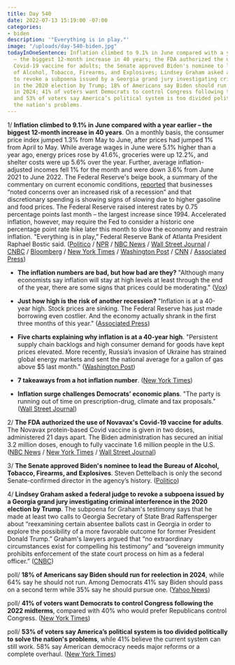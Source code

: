 ```yaml
---
title: Day 540
date: 2022-07-13 15:19:00 -07:00
categories:
- biden
description: '"Everything is in play."'
image: "/uploads/day-540-biden.jpg"
todayInOneSentence: Inflation climbed to 9.1% in June compared with a year earlier
  – the biggest 12-month increase in 40 years; the FDA authorized the use of Novavax's
  Covid-19 vaccine for adults; the Senate approved Biden's nominee to lead the Bureau
  of Alcohol, Tobacco, Firearms, and Explosives; Lindsey Graham asked a federal judge
  to revoke a subpoena issued by a Georgia grand jury investigating criminal interference
  in the 2020 election by Trump; 18% of Americans say Biden should run for reelection
  in 2024; 41% of voters want Democrats to control Congress following the 2022 midterms;
  and 53% of voters say America’s political system is too divided politically to solve
  the nation's problems.
---
```


1/ **Inflation climbed to 9.1% in June compared with a year earlier – the biggest 12-month increase in 40 years**. On a monthly basis, the consumer price index jumped 1.3% from May to June, after prices had jumped 1% from April to May. While average wages in June were 5.1% higher than a year ago, energy prices rose by 41.6%, groceries were up 12.2%, and shelter costs were up 5.6% over the year. Further, average inflation-adjusted incomes fell 1% for the month and were down 3.6% from June 2021 to June 2022. The Federal Reserve's beige book, a summary of the commentary on current economic conditions, [reported](https://www.wsj.com/articles/u-s-economy-slows-in-several-parts-of-the-country-feds-beige-book-says-11657737366?mod=politics_lead_pos7) that businesses “noted concerns over an increased risk of a recession” and that discretionary spending is showing signs of slowing due to higher gasoline and food prices. The Federal Reserve raised interest rates by 0.75 percentage points last month – the largest increase since 1994. Accelerated inflation, however, may require the Fed to consider a historic one percentage point rate hike later this month to slow the economy and restrain inflation. "Everything is in play,” Federal Reserve Bank of Atlanta President Raphael Bostic said. ([Politico](https://www.politico.com/news/2022/07/13/us-inflation-new-40-year-high-june-00045541) / [NPR](https://www.npr.org/2022/07/13/1111070073/no-retreat-in-the-summer-heat-prices-likely-topped-40-year-high-last-month) / [NBC News](https://www.nbcnews.com/business/economy/us-inflation-june-2022-consumer-price-index-rcna37897) / [Wall Street Journal](https://www.wsj.com/articles/us-inflation-june-2022-consumer-price-index-11657664129?mod=djemalertNEWS) / [CNBC](https://www.cnbc.com/2022/07/13/inflation-rose-9point1percent-in-june-even-more-than-expected-as-price-pressures-intensify.html) / [Bloomberg](https://www.bloomberg.com/news/articles/2022-07-13/fed-could-weigh-historic-100-basis-point-hike-after-cpi-scorcher?srnd=premium&sref=MIBMEEoj) / [New York Times](https://www.nytimes.com/live/2022/07/13/business/cpi-report-inflation) / [Washington Post](https://www.washingtonpost.com/business/2022/07/13/inflation-june-cpi/) / [CNN](https://www.cnn.com/2022/07/13/economy/cpi-inflation-june/index.html) / [Associated Press](https://apnews.com/article/inflation-economy-prices-consumer-74e1a5c9bced40460e4079f62e980095))

* **The inflation numbers are bad, but how bad are they?** "Although many economists say inflation will stay at high levels at least through the end of the year, there are some signs that prices could be moderating." ([Vox](https://www.vox.com/2022/7/13/23206038/inflation-cpi-economy-prices))

* **Just how high is the risk of another recession?** "Inflation is at a 40-year high. Stock prices are sinking. The Federal Reserve has just made borrowing even costlier. And the economy actually shrank in the first three months of this year." ([Associated Press](https://apnews.com/article/politics-united-states-business-layoffs-prices-f899b5d7e989fbe748c4ff49e2ed6096))

* **Five charts explaining why inflation is at a 40-year high**. "Persistent supply chain backlogs and high consumer demand for goods have kept prices elevated. More recently, Russia’s invasion of Ukraine has strained global energy markets and sent the national average for a gallon of gas above $5 last month." ([Washington Post](https://www.washingtonpost.com/business/2022/inflation-charts/))

* **7 takeaways from a hot inflation number**. ([New York Times](https://www.nytimes.com/2022/07/12/business/inflation-takeaways-cpi-report.html))

* **Inflation surge challenges Democrats’ economic plans**. "The party is running out of time on prescription-drug, climate and tax proposals." ([Wall Street Journal](https://www.wsj.com/articles/inflation-surge-challenges-democrats-economic-plans-11657743396?mod=politics_lead_pos4))

2/ **The FDA authorized the use of Novavax's Covid-19 vaccine for adults**. The Novavax protein-based Covid vaccine is given in two doses, administered 21 days apart. The Biden administration has secured an initial 3.2 million doses, enough to fully vaccinate 1.6 million people in the U.S. ([NBC News](https://www.nbcnews.com/health/health-news/fda-authorizes-novavaxs-covid-vaccine-rcna37591) / [New York Times](https://www.nytimes.com/2022/07/13/health/novavax-covid-vaccine-fda.html?smid=url-share) / [Wall Street Journal](https://www.wsj.com/articles/fda-authorizes-novavaxs-covid-19-vaccine-11657743595?mod=hp_lista_pos2))

3/ **The Senate approved Biden's nominee to lead the Bureau of Alcohol, Tobacco, Firearms, and Explosives**. Steven Dettelbach is only the second Senate-confirmed director in the agency’s history. ([Politico](https://www.politico.com/news/2022/07/12/senate-confirms-steven-dettelbach-atf-00045404))

4/ **Lindsey Graham asked a federal judge to revoke a subpoena issued by a Georgia grand jury investigating criminal interference in the 2020 election by Trump**. The subpoena for Graham's testimony says that he made at least two calls to Georgia Secretary of State Brad Raffensperger about “reexamining certain absentee ballots cast in Georgia in order to explore the possibility of a more favorable outcome for former President Donald Trump.” Graham's lawyers argued that “no extraordinary circumstances exist for compelling his testimony” and “sovereign immunity prohibits enforcement of the state court process on him as a federal officer.” ([CNBC](https://www.cnbc.com/2022/07/13/sen-lindsey-graham-asks-judge-to-quash-trump-grand-jury-subpoena.html))

poll/ **18% of Americans say Biden should run for reelection in 2024**, while 64% say he should not run. Among Democrats 41% say Biden should pass on a second term while 35% say he should pursue one. ([Yahoo News](https://news.yahoo.com/poll-just-18-of-americans-say-biden-should-run-for-reelection-in-2024-a-new-low-140538311.html))

poll/ **41% of voters want Democrats to control Congress following the 2022 midterms**, compared with 40% who would prefer Republicans control Congress. ([New York Times](https://www.nytimes.com/2022/07/13/upshot/poll-2022-midterms-congress.html))

poll/ **53% of voters say America’s political system is too divided politically to solve the nation's problems**, while 41% believe the current system can still work. 58% say American democracy needs major reforms or a complete overhaul. ([New York Times](https://www.nytimes.com/2022/07/13/us/politics/government-trust-voting-poll.html))